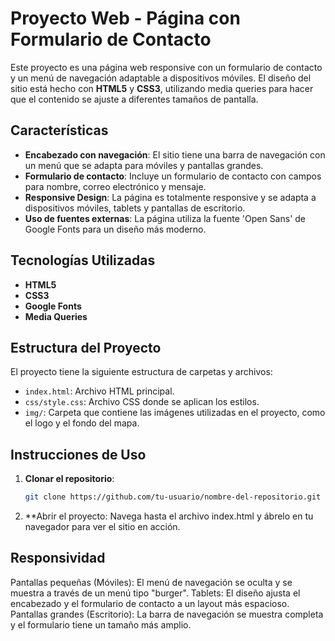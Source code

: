 # Proyecto Web - Página con Formulario de Contacto

Este proyecto es una página web responsive con un formulario de contacto y un menú de navegación adaptable a dispositivos móviles. El diseño del sitio está hecho con **HTML5** y **CSS3**, utilizando media queries para hacer que el contenido se ajuste a diferentes tamaños de pantalla.

## Características

- **Encabezado con navegación**: El sitio tiene una barra de navegación con un menú que se adapta para móviles y pantallas grandes.
- **Formulario de contacto**: Incluye un formulario de contacto con campos para nombre, correo electrónico y mensaje.
- **Responsive Design**: La página es totalmente responsive y se adapta a dispositivos móviles, tablets y pantallas de escritorio.
- **Uso de fuentes externas**: La página utiliza la fuente 'Open Sans' de Google Fonts para un diseño más moderno.

## Tecnologías Utilizadas

- **HTML5**
- **CSS3**
- **Google Fonts**
- **Media Queries**

## Estructura del Proyecto

El proyecto tiene la siguiente estructura de carpetas y archivos:
- `index.html`: Archivo HTML principal.
- `css/style.css`: Archivo CSS donde se aplican los estilos.
- `img/`: Carpeta que contiene las imágenes utilizadas en el proyecto, como el logo y el fondo del mapa.

## Instrucciones de Uso

1. **Clonar el repositorio**: 
   ```bash
   git clone https://github.com/tu-usuario/nombre-del-repositorio.git
2. **Abrir el proyecto:
 Navega hasta el archivo index.html y ábrelo en tu navegador para ver el sitio en acción.

## Responsividad
Pantallas pequeñas (Móviles): El menú de navegación se oculta y se muestra a través de un menú tipo "burger".
Tablets: El diseño ajusta el encabezado y el formulario de contacto a un layout más espacioso.
Pantallas grandes (Escritorio): La barra de navegación se muestra completa y el formulario tiene un tamaño más amplio.
